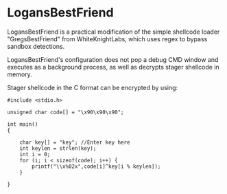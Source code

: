 # LogansBestFriend

LogansBestFriend is a practical modification of the simple shellcode loader "GregsBestFriend" from WhiteKnightLabs, which uses regex to bypass sandbox detections.

LogansBestFriend's configuration does not pop a debug CMD window and executes as a background process, as well as decrypts stager shellcode in memory.

Stager shellcode in the C format can be encrypted by using:

```
#include <stdio.h>

unsigned char code[] = "\x90\x90\x90";

int main()
{

    char key[] = "key"; //Enter key here
    int keylen = strlen(key);
    int i = 0;
    for (i; i < sizeof(code); i++) {
        printf("\\x%02x",code[i]^key[i % keylen]);
    }
 
}

```